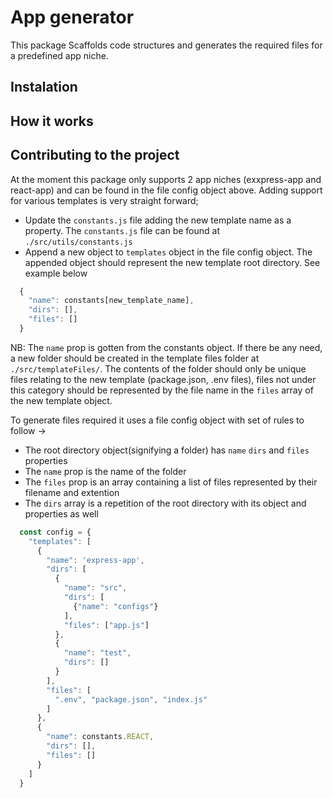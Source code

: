 # App generator
This package Scaffolds code structures and generates the required files for a predefined app niche.

## Instalation

## How it works

## Contributing to the project
At the moment this package only supports 2 app niches (exxpress-app and react-app) and can be found in the file config object above.
Adding support for various templates is very straight forward;
* Update the `constants.js` file adding the new template name as a property. The `constants.js` file can be found at `./src/utils/constants.js`
* Append a new object to `templates` object in the file config object. The appended object should represent the new template root directory. See example below
```javascript
  {
    "name": constants[new_template_name],
    "dirs": [],
    "files": []
  }
 ```
 NB: The `name` prop is gotten from the constants object.
 If there be any need, a new folder should be created in the template files folder at `./src/templateFiles/`. The contents of the folder should only be unique files relating to the new template (package.json, .env files), files not under this category should be represented by the file name in the `files` array of the new template object.
 
To generate files required it uses a file config object with set of rules to follow ->
* The root directory object(signifying a folder) has `name` `dirs` and `files` properties
* The `name` prop is the name of the folder
* The `files` prop is an array containing a list of files represented by their filename and extention
* The `dirs` array is a repetition of the root directory with its object and properties as well

```javascript
  const config = {
    "templates": [
      {
        "name": 'express-app',
        "dirs": [
          {
            "name": "src",
            "dirs": [
              {"name": "configs"}
            ],
            "files": ["app.js"]
          }, 
          {
            "name": "test",
            "dirs": []
          }
        ],
        "files": [
          ".env", "package.json", "index.js"
        ]
      },
      {
        "name": constants.REACT,
        "dirs": [],
        "files": []
      }
    ]
  }

```
